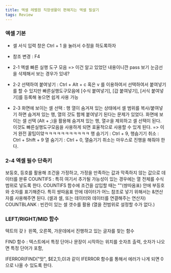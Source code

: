 ```yaml
---
title: 엑셀 레벨원 직장생활이 편해지는 엑셀 필살기
tags: Review
---
```


### 엑셀 기본
* 셀 서식 입력 창은 Ctrl + 1 을 눌러서 수정을 하도록하자
* 참조 변경 : F4
* 2-1 엑셀 빠른 실행 도구 모음 => 이건 알고 있었던 내용이니깐 pass
  보기 눈금선을 삭제해서 보는 경우가 있네?  

* 2-2 선택하여 붙여넣기 : Ctrl + Alt + c 혹은 v 를 이용하여서 선택하여서 붙여넣기를 할 수 있지만
빠른실행도구모음에 [수식 붙여넣기], [갑 붙여넣기], [서식 붙여넣기]를 등록해 놓으면 쉽게 사용 가능

* 2-3 화면에 보이는 셀 선택 : 행 열이 숨겨져 있는 상태에서 셀 범위를 복사/붙여넣기 하면 숨겨져 있는 행, 열의 갓도 함께 붙여넣기 된다는 문제가 있었다. 화면에 보이는 셀 선택 (Alt + ;)을 활용해 숨겨져 있는 행, 열ㄹ을 제외하고 셀 선택이 된다. 이것도 빠른실행도구모음을 사용하게 되면 효율적으로 사용할 수 있게 된다.
=> 이거 완전 꿀팁이얔ㅋㅋㅋㅋㅋㅋㅋㅋㅋㅋㅋ
행 숨기기 : Ctrl + 9, 행숨기기 취소 : Ctrl + Shift + 9
열 숨기기 : Ctrl + 0, 열숨기기 취소는 마우스로 진행을 해줘야 한다.

### 2-4 엑셀 필수 단축키
보둥호, 등호를 활용해 조건을 가정하고, 가정을 만족하는 값과 막족하지 않는 값으로 데이터를 분류
COUNTIFS : 특히 여기서 추가될 가능성이 있는 경우에는 열 전체를 수식 범위로 넣도록 한다. COUNTIFS 함수에 조건을 삽입할 때는 ""(쌍따옴표) 안에 부등호와 숫자를 표기해준다. 특히 쌍따옴표 안에 데이터가 어느 참조로 넣기 위해서는 &연산자를 사용해주면 된다. (셀과 셀, 또는 데이터와 데이터를 연결해주는 연산자)
COUNTBLANK : 빈칸이 있는 셀 갯수를 활용 (열을 전범위로 설정할 수가 없다.)


### LEFT/RIGHT/MID 함수
텍트의 갖ㅏ 왼쪽, 오른쪽, 가운데에서 진행하고 있는 글자를 찾는 함수 

FIND 함수 : 텍스트에서 특정 단어나 문장이 시작하는 위치를 숫자초 출력, 숫자가 나오면 특정 단어가 포함, 

IFERROR(FIND("맛", $E2,1),0)과 같이 IFERROR 함수를 통해서 에러가 나게 되면 0으로 나올 수 있도록 한다.